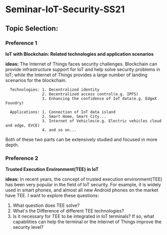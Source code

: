 # Seminar-IoT-Security-SS21
## Topic Selection:
### Preference 1
**IoT with Blockchain: Related technologies and application scenarios**

**ideas:** The Internet of Things faces security challenges. Blockchain can provide infrastructure support for IoT and help solve security problems in IoT; while the Internet of Things provides a large number of landing scenarios for the blockchain.  

      Technologies: 1. Decentralized identity 
                    2. Decentralized access control(e.g. IPFS) 
                    3. Enhancing the confidence of IoT data(e.g. EdgeX Foundry)
      
      Applications: 1. Connection of IoT data island 
                    2. Smart Home, Smart City...
                    3. Internet of Vehicles(e.g. Electric vehicles cloud and edge, EVCE)
                    4. and so on...
Both of these two parts can be extensively studied and focused in more depth.
### Preference 2
**Trusted Execution Environment(TEE) in IoT**

**ideas:** In recent years, the concept of trusted execution environment(TEE) has been very popular in the field of IoT security. For example, it is widely used in smart phones, and almost all new Android phones on the market have TEE. I want to explore these questions:
1. What question does TEE solve?
2. What's the Difference of different TEE technologies?
3. Is it necessary for TEE to be integrated in IoT terminals? If so, what capabilities can help the terminal or the Internet of Things improve the security level?

